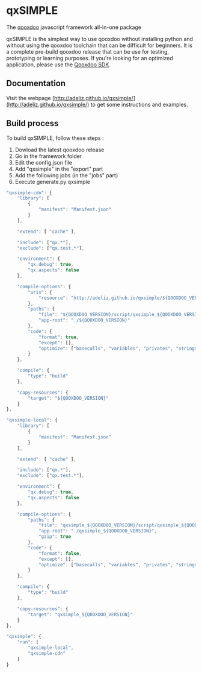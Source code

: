 # qxSIMPLE
The [qooxdoo](http://qooxdoo.org/) javascript framework all-in-one package

qxSIMPLE is the simplest way to use qooxdoo without installing python and without using the qooxdoo toolchain that can be difficult for beginners.
It is a complete pre-build qooxdoo release that can be use for testing, prototyping or learning purposes.
If you're looking for an optimized application, please use the [Qooxdoo SDK](http://manual.qooxdoo.org/current/pages/tool.html).

## Documentation

Visit the webpage [http://adeliz.github.io/qxsimple/](http://adeliz.github.io/qxsimple/) to get some instructions and examples.


## Build process
To build qxSIMPLE, follow these steps :

1. Dowload the latest qooxdoo release
2. Go in the framework folder
3. Edit the config.json file
4. Add "qxsimple" in the "export" part
5. Add the following jobs (in the "jobs" part)
6. Execute generate.py qxsimple

```javascript
"qxsimple-cdn": {
    "library": [
        {
            "manifest": "Manifest.json"
        }
    ],

    "extend": [ "cache" ],

    "include": ["qx.*"],
    "exclude": ["qx.test.*"],

    "environment": {
        "qx.debug": true,
        "qx.aspects": false
    },

    "compile-options": {
        "uris": {
            "resource": "http://adeliz.github.io/qxsimple/${QOOXDOO_VERSION}/resource"
        },
        "paths": {
            "file": "${QOOXDOO_VERSION}/script/qxsimple_${QOOXDOO_VERSION}.js",
            "app-root": "./${QOOXDOO_VERSION}"
        },
        "code": {
            "format": true,
            "except": [],
            "optimize": ["basecalls", "variables", "privates", "strings", "whitespace"]
        }
    },

    "compile": {
        "type": "build"
    },

    "copy-resources": {
        "target": "${QOOXDOO_VERSION}"
    }
},

"qxsimple-local": {
    "library": [
        {
            "manifest": "Manifest.json"
        }
    ],

    "extend": [ "cache" ],

    "include": ["qx.*"],
    "exclude": ["qx.test.*"],

    "environment": {
        "qx.debug": true,
        "qx.aspects": false
    },

    "compile-options": {
        "paths": {
            "file": "qxsimple_${QOOXDOO_VERSION}/script/qxsimple_${QOOXDOO_VERSION}.js",
            "app-root": "./qxsimple_${QOOXDOO_VERSION}",
            "gzip": true
        },
        "code": {
            "format": false,
            "except": [],
            "optimize": ["basecalls", "variables", "privates", "strings", "whitespace"]
        }
    },

    "compile": {
        "type": "build"
    },

    "copy-resources": {
        "target": "qxsimple_${QOOXDOO_VERSION}"
    }
},

"qxsimple": {
    "run": [
        "qxsimple-local",
        "qxsimple-cdn"
    ]
}
```